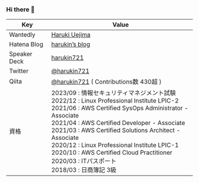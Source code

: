 ### Hi there 👋

<!--
**harukin721/harukin721** is a ✨ _special_ ✨ repository because its `README.md` (this file) appears on your GitHub profile.

Here are some ideas to get you started:

- 🔭 I’m currently working on ...
- 🌱 I’m currently learning ...
- 👯 I’m looking to collaborate on ...
- 🤔 I’m looking for help with ...
- 💬 Ask me about ...
- 📫 How to reach me: ...
- 😄 Pronouns: ...
- ⚡ Fun fact: ...
-->

| Key | Value |
| ---- | ---- |
| Wantedly | [Haruki Uejima](https://www.wantedly.com/id/harukin721/) |
| Hatena Blog | [harukin’s blog](https://harukin721.hatenablog.com/) |
| Speaker Deck | [harukin721](https://speakerdeck.com/harukin721/) |
| Twitter | [@harukin721](https://twitter.com/harukin721/) |
| Qiita | [@harukin721](https://qiita.com/harukin721/) ( Contributions数 430超 ) |
| 資格 | 2023/09 : 情報セキュリティマネジメント試験<br/>2022/12 : Linux Professional Institute LPIC-2<br/>2021/06 : AWS Certified SysOps Administrator - Associate<br/>2021/04 : AWS Certified Developer - Associate<br/>2021/03 : AWS Certified Solutions Architect - Associate<br/>2020/12 : Linux Professional Institute LPIC-1<br/>2020/10 : AWS Certified Cloud Practitioner<br/>2020/03 : ITパスポート<br/>2018/03 : 日商簿記 3級|

